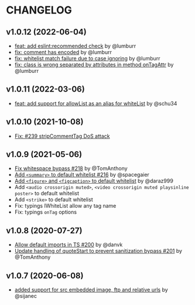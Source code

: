 # CHANGELOG

## v1.0.12 (2022-06-04)

- [feat: add eslint:recommended check](https://github.com/leizongmin/js-xss/pull/252) by @lumburr
- [fix: comment has encoded](https://github.com/leizongmin/js-xss/pull/257) by @lumburr
- [fix: whitelist match failure due to case ignoring](https://github.com/leizongmin/js-xss/pull/256) by @lumburr
- [fix: class is wrong separated by attributes in method onTagAttr](https://github.com/leizongmin/js-xss/pull/253) by @lumburr

## v1.0.11 (2022-03-06)

- [feat: add support for allowList as an alias for whiteList](https://github.com/leizongmin/js-xss/pull/249) by @schu34

## v1.0.10 (2021-10-08)

- [Fix: #239 stripCommentTag DoS attack](https://github.com/leizongmin/js-xss/pull/239)

## v1.0.9 (2021-05-06)

- [Fix whitespace bypass #218](https://github.com/leizongmin/js-xss/pull/218/files) by @TomAnthony
- [Add `<summary>` to default whitelist #216](https://github.com/leizongmin/js-xss/pull/216) by @spacegaier
- [Add `<figure>` and `<figcaption>` to default whitelist](https://github.com/leizongmin/js-xss/pull/220) by @daraz999
- Add `<audio crossorigin muted>`, `<video crossorigin muted playsinline poster>` to default whitelist
- Add `<strike>` to default whitelist
- Fix: typings IWhiteList allow any tag name
- Fix: typings `onTag` options

## v1.0.8 (2020-07-27)

- [Allow default imports in TS #200](https://github.com/leizongmin/js-xss/pull/200) by @danvk
- [Update handling of quoteStart to prevent sanitization bypass #201](https://github.com/leizongmin/js-xss/pull/201) by @TomAnthony

## v1.0.7 (2020-06-08)

- [added support for src embedded image, ftp and relative urls](https://github.com/leizongmin/js-xss/pull/189) by @sijanec
